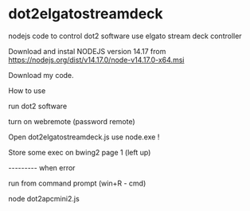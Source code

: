 # dot2elgatostreamdeck


nodejs code to control dot2 software use elgato stream deck controller

Download and instal NODEJS version 14.17 from https://nodejs.org/dist/v14.17.0/node-v14.17.0-x64.msi

Download my code.




How to use

run dot2 software

turn on webremote (password remote)

Open dot2elgatostreamdeck.js use node.exe !


Store some exec on bwing2 page 1 (left up)




--------- when error

run from command prompt (win+R - cmd)

node dot2apcmini2.js
